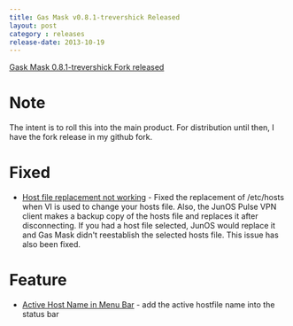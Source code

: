 ```yaml
---
title: Gas Mask v0.8.1-trevershick Released
layout: post
category : releases
release-date: 2013-10-19
---
```



[Gask Mask 0.8.1-trevershick Fork released](https://github.com/trevershick/gasmask/releases)

# Note

The intent is to roll this into the main product.  For distribution until then, I have the fork release in my github fork.

# Fixed

* [Host file replacement not working](2ndalpha/gasmask#70) - Fixed the replacement of /etc/hosts when VI is used to change your hosts file.   Also, the JunOS Pulse VPN client makes a backup copy of the hosts file and replaces it after disconnecting.  If you had a host file selected, JunOS would replace it and Gas Mask didn't reestablish the selected hosts file. This issue has also been fixed.

# Feature

* [Active Host Name in Menu Bar](2ndalpha/gasmask#65) - add the active hostfile name into the status bar
